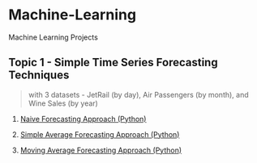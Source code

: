 # Machine-Learning
Machine Learning Projects

## Topic 1 - Simple Time Series Forecasting Techniques
> with 3 datasets - JetRail (by day), Air Passengers (by month), and Wine Sales (by year)

1) [Naive Forecasting Approach (Python)](https://github.com/tristanga/Machine-Learning/blob/master/Time%20Series%20Forecasting/Naive%20Approach.ipynb)

2) [Simple Average Forecasting Approach (Python)](https://github.com/tristanga/Machine-Learning/blob/master/Time%20Series%20Forecasting/Simple%20average.ipynb)

3) [Moving Average Forecasting Approach (Python)](https://github.com/tristanga/Machine-Learning/blob/master/Time%20Series%20Forecasting/Moving%20Average.ipynb)
